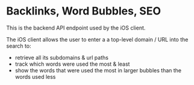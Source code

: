 # Backlinks, Word Bubbles, SEO

This is the backend API endpoint used by the iOS client.

The iOS client allows the user to enter a a top-level domain / URL into the search to:
 - retrieve all its subdomains & url paths 
 - track which words were used the most & least
 - show the words that were used the most in larger bubbles than the words used less
